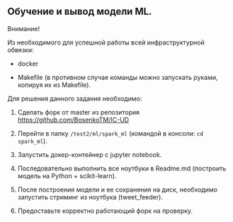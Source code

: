 ## Обучение и вывод модели ML.

Внимание!

Из необходимого для успешной работы всей инфраструктурной обвязки:

- docker

- Makefile  (в противном случае команды можно запускать руками, копируя их из Makefile).

Для решения данного задания необходимо:

1. Сделать форк от master из репозитория https://github.com/BosenkoTM/IC-UD

2. Перейти в папку `/test2/ml/spark_ml` (командой в консоли: `cd spark_ml`).

3. Запустить докер-контейнер с jupyter notebook.

4. Последовательно выполнить все ноутбуки в Readme.md (построить модель на Python + scikit-learn).

5. После построения модели и ее сохранения на диск, необходимо запустить стриминг из ноутбука (tweet_feeder).  

6. Предоставьте корректно работающий форк на проверку. 
